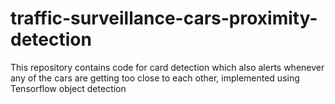 # traffic-surveillance-cars-proximity-detection
This repository contains code for card detection which also alerts whenever any of the cars are getting too close to each other, implemented using Tensorflow object detection
